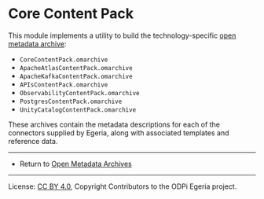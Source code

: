 <!-- SPDX-License-Identifier: CC-BY-4.0 -->
<!-- Copyright Contributors to the ODPi Egeria project 2019. -->

# Core Content Pack

This module implements a utility to build the technology-specific [open metadata archive](https://egeria-project.org/concepts/open-metadata-archive/):

* `CoreContentPack.omarchive`
* `ApacheAtlasContentPack.omarchive`
* `ApacheKafkaContentPack.omarchive`
* `APIsContentPack.omarchive`
* `ObservabilityContentPack.omarchive`
* `PostgresContentPack.omarchive`
* `UnityCatalogContentPack.omarchive`

These archives contain the metadata descriptions for each of the connectors supplied by Egeria, along with associated templates and reference data.


----

* Return to [Open Metadata Archives](..)


----
License: [CC BY 4.0](https://creativecommons.org/licenses/by/4.0/),
Copyright Contributors to the ODPi Egeria project.